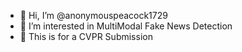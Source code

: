 - 👋 Hi, I’m @anonymouspeacock1729
- 👀 I’m interested in MultiModal Fake News Detection
- 🌱 This is for a CVPR Submission


<!---
anonymousdragon1729/anonymousdragon1729 is a ✨ special ✨ repository because its `README.md` (this file) appears on your GitHub profile.
You can click the Preview link to take a look at your changes.
--->
